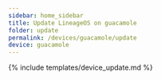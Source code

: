 ```yaml
---
sidebar: home_sidebar
title: Update LineageOS on guacamole
folder: update
permalink: /devices/guacamole/update
device: guacamole
---
```

{% include templates/device_update.md %}
